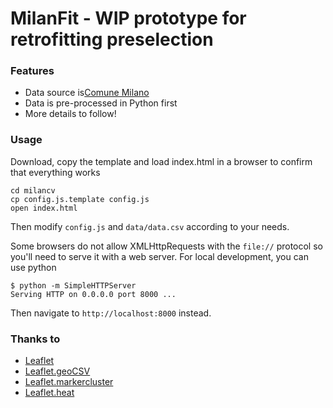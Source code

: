 # MilanFit - WIP prototype for retrofitting preselection

### Features
* Data source is[Comune Milano](https://dati.comune.milano.it/dataset/ds623_database_cened2__certificazione_energetica_degli_edifici_nel) 
* Data is pre-processed in Python first
* More details to follow!

### Usage
Download, copy the template and load index.html in a browser to confirm that everything works

```
cd milancv
cp config.js.template config.js
open index.html
```

Then modify `config.js` and `data/data.csv` according to your needs.

Some browsers do not allow XMLHttpRequests with the `file://` protocol so you'll need to serve it with a web server. For local development, you can use python

```
$ python -m SimpleHTTPServer
Serving HTTP on 0.0.0.0 port 8000 ...
```
Then navigate to `http://localhost:8000` instead.

### Thanks to

* [Leaflet](https://github.com/Leaflet/Leaflet)
* [Leaflet.geoCSV](https://github.com/joker-x/Leaflet.geoCSV)
* [Leaflet.markercluster](https://github.com/Leaflet/Leaflet.markercluster)
* [Leaflet.heat](https://github.com/Leaflet/Leaflet.heat)
